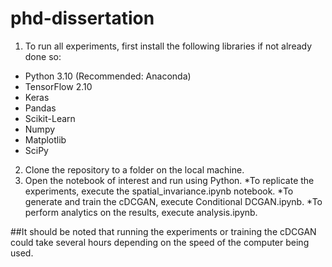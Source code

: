 # phd-dissertation
1. To run all experiments, first install the following libraries if not already done so:
* Python 3.10 (Recommended: Anaconda)
* TensorFlow 2.10
* Keras
* Pandas
* Scikit-Learn
* Numpy
* Matplotlib
* SciPy
2. Clone the repository to a folder on the local machine. 
3. Open the notebook of interest and run using Python. 
   *To replicate the experiments, execute the spatial_invariance.ipynb notebook. 
   *To generate and train the cDCGAN, execute Conditional DCGAN.ipynb.
   *To perform analytics on the results, execute analysis.ipynb. 

##It should be noted that running the experiments or training the cDCGAN could take several hours depending on the speed of the computer being used. 
